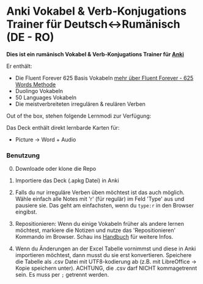 Anki Vokabel & Verb-Konjugations Trainer für Deutsch<->Rumänisch (DE - RO)
============================================

**Dies ist ein rumänisch Vokabel & Verb-Konjugations Trainer für [Anki](http://ankisrs.net)**

Er enthält:
- Die Fluent Forever 625 Basis Vokabeln [mehr über Fluent Forever - 625 Words Methode](https://blog.fluent-forever.com/base-vocabulary-list/)
- Duolingo Vokabeln
- 50 Languages Vokabeln
- Die meistverbreiteten irregulären & reulären Verben

Out of the box, stehen folgende Lernmodi zur Verfügung:

Das Deck enthält direkt lernbarde Karten für:
* Picture -> Word + Audio


### Benutzung

0. Downloade oder klone die Repo

1. Importiere das Deck (.apkg Datei) in Anki

2. Falls du nur irreguläre Verben üben möchtest ist das auch möglich. Wähle einfach alle Notes mit 'r' (für regulär) im Feld 'Type' aus und pausiere sie. Das geht am einfachsten, wenn du `type:r` in den Browser eingibst.

3. Repositionieren: Wenn du einige Vokabeln früher als andere lernen möchtest, markiere die Notizen und nutze das 'Repositionieren' Kommando im Browser. Schau ins [Handbuch](http://ankisrs.net/docs/manual.html#other-menu-items) für weitere Infos.

4. Wenn du Änderungen an der Excel Tabelle vornimmst und diese in Anki importieren möchtest, dann musst du sie erst konvertieren. Speichere die Tabelle als .csv Datei mit UTF8-kodierung ab (z.B. mit LibreOffice -> Kopie speichern unter). ACHTUNG, die .csv darf NICHT kommagetrennt sein. Es muss per `;` getrennt werden.
